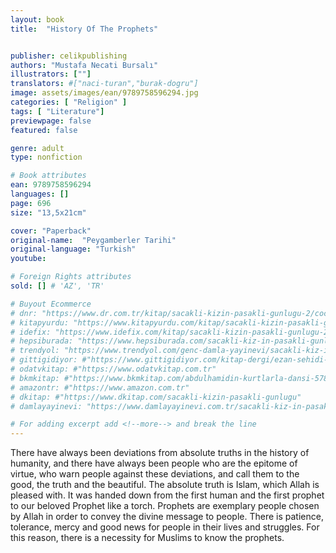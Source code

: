 ```yaml
---
layout: book
title:  "History Of The Prophets"


publisher: celikpublishing
authors: "Mustafa Necati Bursalı"
illustrators: [""]
translators: #["naci-turan","burak-dogru"]
image: assets/images/ean/9789758596294.jpg
categories: [ "Religion" ]
tags: [ "Literature"]
previewpage: false
featured: false

genre: adult
type: nonfiction

# Book attributes
ean: 9789758596294
languages: []
page: 696
size: "13,5x21cm"

cover: "Paperback"
original-name:  "Peygamberler Tarihi"
original-language: "Turkish"
youtube:

# Foreign Rights attributes
sold: [] # 'AZ', 'TR'

# Buyout Ecommerce
# dnr: "https://www.dr.com.tr/kitap/sacakli-kizin-pasakli-gunlugu-2/cocuk-ve-genclik/genclik-10-yas/roman-oyku/urunno=0001893059001"
# kitapyurdu: "https://www.kitapyurdu.com/kitap/sacakli-kizin-pasakli-gunlugu-2-/560122.html&filter_name=Sa%C3%A7akl%C4%B1+K%C4%B1z%27%C4%B1n+Pasakl%C4%B1+G%C3%BCnl%C3%BC%C4%9F%C3%BC+2"
# idefix: "https://www.idefix.com/kitap/sacakli-kizin-pasakli-gunlugu-2/cocuk-ve-genclik/genclik-10-yas/roman-oyku/urunno=0001893059001"
# hepsiburada: "https://www.hepsiburada.com/sacakli-kiz-in-pasakli-gunlugu-2-damla-yayinevi-p-HBV000012ER86"
# trendyol: "https://www.trendyol.com/genc-damla-yayinevi/sacakli-kiz-in-pasakli-gunlugu-2-p-54825777"
# gittigidiyor: #"https://www.gittigidiyor.com/kitap-dergi/ezan-sehidi-adnan-menderes_pdp_732728793"
# odatvkitap: #"https://www.odatvkitap.com.tr"
# bkmkitap: #"https://www.bkmkitap.com/abdulhamidin-kurtlarla-dansi-578226"
# amazontr: #"https://www.amazon.com.tr"
# dkitap: #"https://www.dkitap.com/sacakli-kizin-pasakli-gunlugu"
# damlayayinevi: "https://www.damlayayinevi.com.tr/sacakli-kiz-in-pasakli-gunlugu-2-bu-iste-bi-terslik-var"

# For adding excerpt add <!--more--> and break the line
---
```

There have always been deviations from absolute truths in the history of humanity, and there
have always been people who are the epitome of
virtue, who warn people against these deviations,
and call them to the good, the truth and the beautiful.
The absolute truth is Islam, which Allah is pleased with. It was handed down from the first
human and the first prophet to our beloved Prophet
like a torch. Prophets are exemplary people chosen by Allah in order to convey the divine message
to people. There is patience, tolerance, mercy and
good news for people in their lives and struggles.
For this reason, there is a necessity for Muslims to
know the prophets.
<!--more--> 

